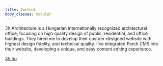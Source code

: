 ```yaml
---
title: Content
body_classes: modular
---
```


3h Architecture is a Hungarian internationally recognized architectural office, focusing on high quality design of public, residential, and office buildings. They hired me to develop their custom-designed website with highest design fidelity, and technical quality. I've integrated Perch CMS into their website, developing a unique, and easy content editing experience.

[3h.hu](https://3h.hu)